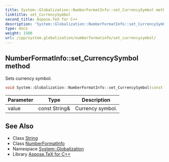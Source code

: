 ```yaml
---
title: System::Globalization::NumberFormatInfo::set_CurrencySymbol method
linktitle: set_CurrencySymbol
second_title: Aspose.TeX for C++
description: 'System::Globalization::NumberFormatInfo::set_CurrencySymbol method. Sets currency symbol in C++.'
type: docs
weight: 1500
url: /cpp/system.globalization/numberformatinfo/set_currencysymbol/
---
```

## NumberFormatInfo::set_CurrencySymbol method


Sets currency symbol.

```cpp
void System::Globalization::NumberFormatInfo::set_CurrencySymbol(const String &value)
```


| Parameter | Type | Description |
| --- | --- | --- |
| value | const String\& | Currency symbol. |

## See Also

* Class [String](../../../system/string/)
* Class [NumberFormatInfo](../)
* Namespace [System::Globalization](../../)
* Library [Aspose.TeX for C++](../../../)
